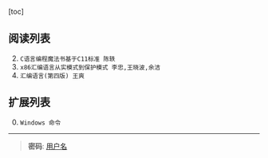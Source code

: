 [toc]


## 阅读列表

2. `C语言编程魔法书基于C11标准 陈轶`  
1. `x86汇编语言从实模式到保护模式 李忠,王晓波,余洁`  
0. `汇编语言(第四版) 王爽`  

## 扩展列表

0. `Windows 命令`  
    
***  
> **密码**: [用户名](https://github.com/wjshan0808)   

